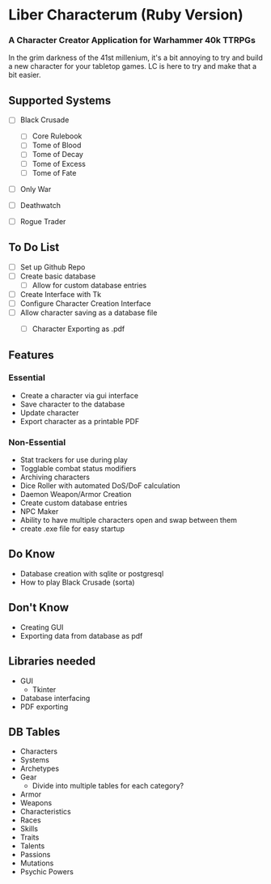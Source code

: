 # Liber Characterum (Ruby Version)
### A Character Creator Application for Warhammer 40k TTRPGs

In the grim darkness of the 41st millenium, it's a bit annoying to try and build a new character for your tabletop games. LC is here to try and make that a bit easier.


## Supported Systems
- [ ] Black Crusade
    - [ ] Core Rulebook
    - [ ] Tome of Blood
    - [ ] Tome of Decay
    - [ ] Tome of Excess
    - [ ] Tome of Fate
- [ ] Only War
- [ ] Deathwatch
- [ ] Rogue Trader


## To Do List

- [ ] Set up Github Repo
- [ ] Create basic database
    - [ ] Allow for custom database entries
- [ ] Create Interface with Tk
- [ ] Configure Character Creation Interface
- [ ] Allow character saving as a database file
    - [ ] Character Exporting as .pdf


## Features
### Essential
- Create a character via gui interface
- Save character to the database
- Update character
- Export character as a printable PDF

### Non-Essential
- Stat trackers for use during play
- Togglable combat status modifiers
- Archiving characters
- Dice Roller with automated DoS/DoF calculation
- Daemon Weapon/Armor Creation
- Create custom database entries
- NPC Maker
- Ability to have multiple characters open and swap between them
- create .exe file for easy startup

## Do Know
- Database creation with sqlite or postgresql
- How to play Black Crusade (sorta)

## Don't Know
- Creating GUI
- Exporting data from database as pdf

## Libraries needed
- GUI
    - Tkinter
- Database interfacing
- PDF exporting

## DB Tables
- Characters
- Systems
- Archetypes
- Gear
    - Divide into multiple tables for each category?
- Armor
- Weapons
- Characteristics
- Races
- Skills
- Traits
- Talents
- Passions
- Mutations
- Psychic Powers

